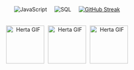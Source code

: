 <div align = "center" style = "display: flex; justify-content: center; align-items: center; gap: 20px; flex-wrap: wrap;">
<img src = "https://img.shields.io/badge/JavaScript-F7DF1E?style=for-the-badge&logo=javascript&logoColor=white&color=8957e5" alt="JavaScript"/>
<img src="https://img.shields.io/badge/SQL-4479A1?style=for-the-badge&logo=sql&logoColor=white&color=8957e5" alt="SQL"/>
  
<a href="https://git.io/streak-stats"><img src="https://streak-stats.demolab.com?user=loupmz&theme=midnight-purple&short_numbers=true" alt="GitHub Streak" /></a>

<div align="center" style="width: 100%; overflow: hidden;">
  <div style="display: flex; gap: 10px; justify-content: center; animation: move 10s linear infinite;">
    <img src="https://media.tenor.com/_-5PNLKEgv0AAAAj/honkai-star-rail-hsr.gif" 
         alt="Herta GIF" style="width: 100px; height: auto;" />
    <img src="https://media.tenor.com/_-5PNLKEgv0AAAAj/honkai-star-rail-hsr.gif" 
         alt="Herta GIF" style="width: 100px; height: auto;" />
    <img src="https://media.tenor.com/_-5PNLKEgv0AAAAj/honkai-star-rail-hsr.gif" 
         alt="Herta GIF" style="width: 100px; height: auto;" />
  </div>
</div>

</div>

